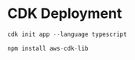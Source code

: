 # CDK Deployment

```java
cdk init app --language typescript
```


```java
npm install aws-cdk-lib
```

